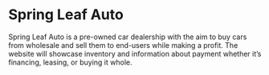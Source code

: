# Spring Leaf Auto
Spring Leaf Auto is a pre-owned car dealership with the aim to buy cars from wholesale and sell them to end-users while making a profit. The website will showcase inventory and information about payment whether it’s financing, leasing, or buying it whole.
